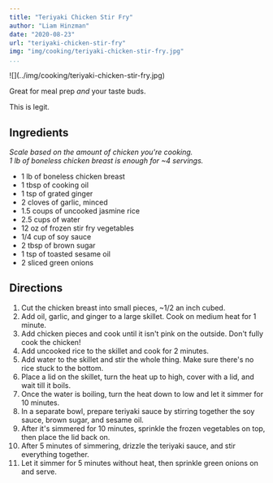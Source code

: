 ```yaml
---
title: "Teriyaki Chicken Stir Fry"
author: "Liam Hinzman"
date: "2020-08-23"
url: "teriyaki-chicken-stir-fry"
img: "img/cooking/teriyaki-chicken-stir-fry.jpg"
...
```


<div class="recipe-image">
![](../img/cooking/teriyaki-chicken-stir-fry.jpg)
</div>

Great for meal prep _and_ your taste buds.

This is legit.

## Ingredients
_Scale based on the amount of chicken you're cooking._\
_1 lb of boneless chicken breast is enough for ~4 servings._

- 1 lb of boneless chicken breast
- 1 tbsp of cooking oil
- 1 tsp of grated ginger
- 2 cloves of garlic, minced
- 1.5 coups of uncooked jasmine rice
- 2.5 cups of water
- 12 oz of frozen stir fry vegetables
- 1/4 cup of soy sauce
- 2 tbsp of brown sugar
- 1 tsp of toasted sesame oil
- 2 sliced green onions

## Directions
1. Cut the chicken breast into small pieces, ~1/2 an inch cubed.
2. Add oil, garlic, and ginger to a large skillet. Cook on medium heat for 1 minute.
3. Add chicken pieces and cook until it isn't pink on the outside. Don't fully cook the chicken!
4. Add uncooked rice to the skillet and cook for 2 minutes.
5. Add water to the skillet and stir the whole thing. Make sure there's no rice stuck to the bottom.
6. Place a lid on the skillet, turn the heat up to high, cover with a lid, and wait till it boils.
7. Once the water is boiling, turn the heat down to low and let it simmer for 10 minutes.
8. In a separate bowl, prepare teriyaki sauce by stirring together the soy sauce, brown sugar, and sesame oil.
9. After it's simmered for 10 minutes, sprinkle the frozen vegetables on top, then place the lid back on.
10. After 5 minutes of simmering, drizzle the teriyaki sauce, and stir everything together.
11. Let it simmer for 5 minutes without heat, then sprinkle green onions on and serve.
